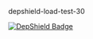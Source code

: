depshield-load-test-30

[![DepShield Badge](https://cpeters2.dev.depshield.sonatype.org/badges/depshield-load-cpeters2d/depshield-load-test-30/depshield.svg)](https://sonatype.github.io/depshield-github-pages)
